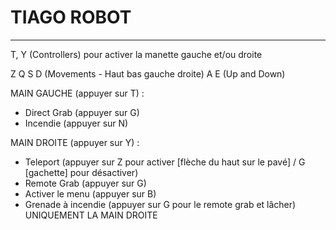 # TIAGO ROBOT
---

T, Y (Controllers) pour activer la manette gauche et/ou droite

Z Q S D (Movements - Haut bas gauche droite)
A E (Up and Down)

MAIN GAUCHE (appuyer sur T) :
- Direct Grab (appuyer sur G)
- Incendie (appuyer sur N)


MAIN DROITE (appuyer sur Y) :
- Teleport (appuyer sur Z pour activer [flèche du haut sur le pavé] / G [gachette] pour désactiver)
- Remote Grab (appuyer sur G)
- Activer le menu (appuyer sur B)
- Grenade à incendie (appuyer sur G pour le remote grab et lâcher) UNIQUEMENT LA MAIN DROITE


